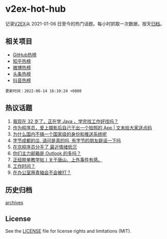 # v2ex-hot-hub

 记录[V2EX](https://www.v2ex.com/)从 2021-01-06 日至今的热门话题。每小时抓取一次数据，按天[归档](archives)。
 
 ## 相关项目

- [GitHub热榜](https://github.com/lonnyzhang423/github-hot-hub)
- [知乎热榜](https://github.com/lonnyzhang423/zhihu-hot-hub)
- [微博热榜](https://github.com/lonnyzhang423/weibo-hot-hub)
- [头条热榜](https://github.com/lonnyzhang423/toutiao-hot-hub)
- [抖音热榜](https://github.com/lonnyzhang423/douyin-hot-hub)


 `更新时间：2022-06-14 16:10:24 +0800`

## 热议话题

1. [我现在 32 岁了，正在学 Java ，学完找工作好找吗？](https://www.v2ex.com/t/859436)
1. [作为程序员，爱上摄影后自己干出一个拍照的 App | 文末给大家送点码](https://www.v2ex.com/t/859469)
1. [为什么国内不搞一个国家级的身份和推送系统呢](https://www.v2ex.com/t/859451)
1. [字节成都的瓜, 请问是真的吗, 有字节的朋友辟谣一下吗](https://www.v2ex.com/t/859343)
1. [在京程序员分手了 最近情绪低沉](https://www.v2ex.com/t/859483)
1. [你们主力邮箱是 Outlook 的多吗？](https://www.v2ex.com/t/859449)
1. [正经脱单教学帖丨关于唐山、上外事件有感。](https://www.v2ex.com/t/859497)
1. [工作时间？](https://www.v2ex.com/t/859366)
1. [在办公室用青轴会不会被打？](https://www.v2ex.com/t/859459)

## 历史归档

[archives](archives)

## License

See the [LICENSE](LICENSE) file for license rights and limitations (MIT).
